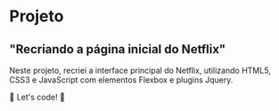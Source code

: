 # 								Projeto 

##  		"Recriando a página inicial do Netflix"

Neste projeto, recriei a interface principal do Netflix, utilizando HTML5, CSS3 e JavaScript com elementos Flexbox e plugins Jquery.

🚀 Let's code! 🚀

